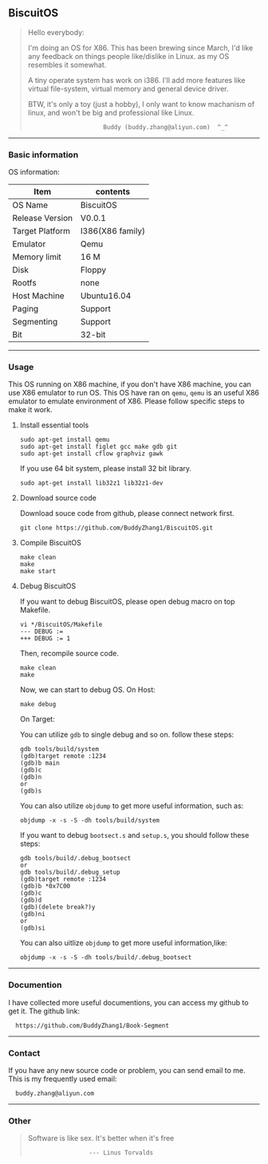 BiscuitOS
--------------------------------------------

> Hello everybody:
>
> I'm doing an OS for X86.
> This has been brewing since March, I'd like any feedback on things
> people like/dislike in Linux. as my OS resembles it somewhat.
>
> A tiny operate system has work on i386. I'll add more features like 
> virtual file-system, virtual memory and general device driver.
>
> BTW, it's only a toy (just a hobby), I only want to know machanism of linux,
> and won't be big and professional like Linux.
>
>                          Buddy (buddy.zhang@aliyun.com)  ^_^
> 

----------------------------------------------

### Basic information

  OS information:

  | Item                    | contents                      | 
  | ----------------------- | ----------------------------- |
  | OS Name                 | BiscuitOS                     |
  | Release Version         | V0.0.1                        |
  | Target Platform         | I386(X86 family)              |
  | Emulator                | Qemu                          |
  | Memory limit            | 16 M                          |
  | Disk                    | Floppy                        |
  | Rootfs                  | none                          |
  | Host Machine            | Ubuntu16.04                   |
  | Paging                  | Support                       |
  | Segmenting              | Support                       |
  | Bit                     | 32-bit                        |

-------------------------------------------------

### Usage

  This OS running on X86 machine, if you don't have X86 machine, you 
  can use X86 emulator to run OS. This OS have ran on `qemu`, `qemu` is 
  an useful X86 emulator to emulate environment of X86. Please follow 
  specific steps to make it work.

  1. Install essential tools

	  ```
	  sudo apt-get install qemu
	  sudo apt-get install figlet gcc make gdb git
	  sudo apt-get install cflow graphviz gawk
	  ```

	 If you use 64 bit system, please install 32 bit library.
	
	  ```
	  sudo apt-get install lib32z1 lib32z1-dev
	  ```

  2. Download source code

     Download souce code from github, please connect network first.
	
	  ```
	  git clone https://github.com/BuddyZhang1/BiscuitOS.git
	  ```

  3. Compile BiscuitOS
  
	  ```
      make clean  
      make 
      make start
      ```

  4. Debug BiscuitOS

     If you want to debug BiscuitOS, please open debug macro on top Makefile.
	
	  ```
	  vi */BiscuitOS/Makefile
	  --- DEBUG := 
	  +++ DEBUG := 1
	  ```
	
	 Then, recompile source code.
	
	  ```
	  make clean
	  make
	  ```
	
	 Now, we can start to debug OS.
	 On Host:
      
	  ```
      make debug
      ```
     On Target:

	    You can utilize `gdb` to single debug and so on. follow these steps:
	    
		```
	    gdb tools/build/system
	    (gdb)target remote :1234
	    (gdb)b main
	    (gdb)c
	    (gdb)n
	    or 
	    (gdb)s
	    ```
	  
	  You can also utilize `objdump` to get more useful information, such as:
	    
		```
	    objdump -x -s -S -dh tools/build/system
	    ```

	  If you want to debug `bootsect.s` and `setup.s`, you should follow
	  these steps:
        
		```
        gdb tools/build/.debug_bootsect
	    or 
        gdb tools/build/.debug_setup
        (gdb)target remote :1234
        (gdb)b *0x7C00
        (gdb)c
        (gdb)d
	    (gdb)(delete break?)y
	    (gdb)ni
	    or 
	    (gdb)si
        ```
	  
	  You can also uitlize `objdump` to get more useful information,like:
	    
		```
	    objdump -x -s -S -dh tools/build/.debug_bootsect
	    ```

--------------------------------------------------

### Documention

  I have collected more useful documentions, you can access my github to 
  get it. The github link:
  
  ```
    https://github.com/BuddyZhang1/Book-Segment
  ```

---------------------------------------------------

### Contact

  If you have any new source code or problem, you can send email to me.
  This is my frequently used email:
  
  ```
    buddy.zhang@aliyun.com
  ```
----------------------------------------------------

### Other

  > Software is like sex. It's better when it's free
  >
  >                      --- Linus Torvalds

